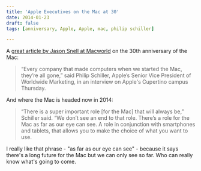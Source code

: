 ```yaml
---
title: 'Apple Executives on the Mac at 30'
date: 2014-01-23
draft: false
tags: [anniversary, Apple, Apple, mac, philip schiller]

---
```


A [great article by Jason Snell at Macworld](http://www.macworld.com/article/2090829/apple-executives-on-the-mac-at-30-the-mac-keeps-going-forever.html) on the 30th anniversary of the Mac:

> “Every company that made computers when we started the Mac, they’re all gone,” said Philip Schiller, Apple’s Senior Vice President of Worldwide Marketing, in an interview on Apple's Cupertino campus Thursday.

And where the Mac is headed now in 2014:

> “There is a super important role \[for the Mac\] that will always be,” Schiller said. “We don’t see an end to that role. There’s a role for the Mac as far as our eye can see. A role in conjunction with smartphones and tablets, that allows you to make the choice of what you want to use.

I really like that phrase - "as far as our eye can see" - because it says there's a long future for the Mac but we can only see so far. Who can really know what's going to come.